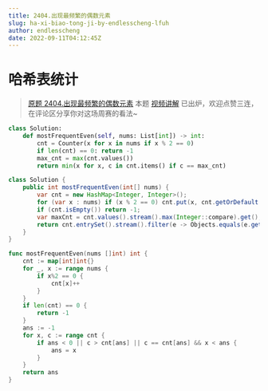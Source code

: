 ```yaml
---
title: 2404.出现最频繁的偶数元素
slug: ha-xi-biao-tong-ji-by-endlesscheng-lfuh
author: endlesscheng
date: 2022-09-11T04:12:45Z
---
```

# 哈希表统计
 
> [原题 2404.出现最频繁的偶数元素](https://leetcode.cn/problems/most-frequent-even-element)
本题 [视频讲解](https://www.bilibili.com/video/BV1it4y1L7kL) 已出炉，欢迎点赞三连，在评论区分享你对这场周赛的看法~
 
```py [sol1-Python3]
class Solution:
    def mostFrequentEven(self, nums: List[int]) -> int:
        cnt = Counter(x for x in nums if x % 2 == 0)
        if len(cnt) == 0: return -1
        max_cnt = max(cnt.values())
        return min(x for x, c in cnt.items() if c == max_cnt)
```

```java [sol1-Java]
class Solution {
    public int mostFrequentEven(int[] nums) {
        var cnt = new HashMap<Integer, Integer>();
        for (var x : nums) if (x % 2 == 0) cnt.put(x, cnt.getOrDefault(x, 0) + 1);
        if (cnt.isEmpty()) return -1;
        var maxCnt = cnt.values().stream().max(Integer::compare).get();
        return cnt.entrySet().stream().filter(e -> Objects.equals(e.getValue(), maxCnt)).min(Map.Entry.comparingByKey()).get().getKey();
    }
}
```

```go [sol1-Go]
func mostFrequentEven(nums []int) int {
	cnt := map[int]int{}
	for _, x := range nums {
		if x%2 == 0 {
			cnt[x]++
		}
	}
	if len(cnt) == 0 {
		return -1
	}
	ans := -1
	for x, c := range cnt {
		if ans < 0 || c > cnt[ans] || c == cnt[ans] && x < ans {
			ans = x
		}
	}
	return ans
}
```

